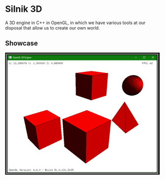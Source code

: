 # Silnik 3D

A 3D engine in C++ in OpenGL, in which we have various tools at our disposal that allow us to create our own world.

## Showcase

<div align="center">
  <img src="https://github.com/Benonki/Portfolio/blob/main/StronaGlowna/sc/Silnik3d.PNG" alt="Preview of My Project">
</div>
